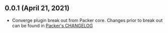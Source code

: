 ## 0.0.1 (April 21, 2021)

* Converge plugin break out from Packer core. Changes prior to break out can be found in [Packer's CHANGELOG](https://github.com/hashicorp/packer/blob/master/CHANGELOG.md)

